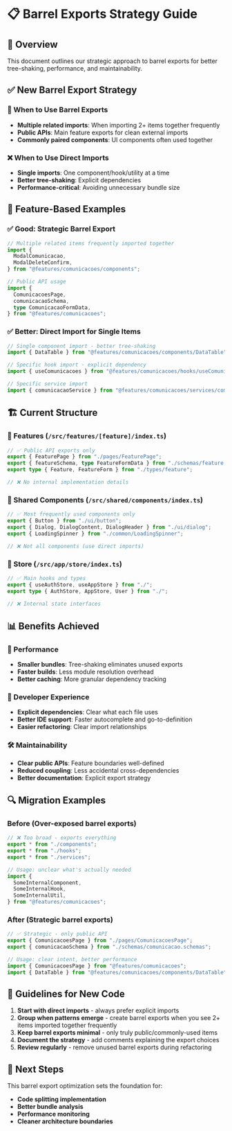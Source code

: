 # 📋 Barrel Exports Strategy Guide

## 🎯 Overview

This document outlines our strategic approach to barrel exports for better tree-shaking, performance, and maintainability.

## ✅ New Barrel Export Strategy

### 🔧 When to Use Barrel Exports

- **Multiple related imports**: When importing 2+ items together frequently
- **Public APIs**: Main feature exports for clean external imports
- **Commonly paired components**: UI components often used together

### ❌ When to Use Direct Imports

- **Single imports**: One component/hook/utility at a time
- **Better tree-shaking**: Explicit dependencies
- **Performance-critical**: Avoiding unnecessary bundle size

## 📁 Feature-Based Examples

### ✅ Good: Strategic Barrel Export

```typescript
// Multiple related items frequently imported together
import {
  ModalComunicacao,
  ModalDeleteConfirm,
} from "@features/comunicacoes/components";

// Public API usage
import {
  ComunicacoesPage,
  comunicacaoSchema,
  type ComunicacaoFormData,
} from "@features/comunicacoes";
```

### ✅ Better: Direct Import for Single Items

```typescript
// Single component import - better tree-shaking
import { DataTable } from "@features/comunicacoes/components/DataTable";

// Specific hook import - explicit dependency
import { useComunicacoes } from "@features/comunicacoes/hooks/useComunicacoes";

// Specific service import
import { comunicacaoService } from "@features/comunicacoes/services/comunicacao.service";
```

## 🏗️ Current Structure

### 🎯 Features (`/src/features/[feature]/index.ts`)

```typescript
// ✅ Public API exports only
export { FeaturePage } from "./pages/FeaturePage";
export { featureSchema, type FeatureFormData } from "./schemas/feature.schemas";
export type { Feature, FeatureForm } from "./types/feature";

// ❌ No internal implementation details
```

### 🎯 Shared Components (`/src/shared/components/index.ts`)

```typescript
// ✅ Most frequently used components only
export { Button } from "./ui/button";
export { Dialog, DialogContent, DialogHeader } from "./ui/dialog";
export { LoadingSpinner } from "./common/LoadingSpinner";

// ❌ Not all components (use direct imports)
```

### 🎯 Store (`/src/app/store/index.ts`)

```typescript
// ✅ Main hooks and types
export { useAuthStore, useAppStore } from "./";
export type { AuthStore, AppStore, User } from "./";

// ❌ Internal state interfaces
```

## 📊 Benefits Achieved

### 🚀 Performance

- **Smaller bundles**: Tree-shaking eliminates unused exports
- **Faster builds**: Less module resolution overhead
- **Better caching**: More granular dependency tracking

### 🔧 Developer Experience

- **Explicit dependencies**: Clear what each file uses
- **Better IDE support**: Faster autocomplete and go-to-definition
- **Easier refactoring**: Clear import relationships

### 🛠️ Maintainability

- **Clear public APIs**: Feature boundaries well-defined
- **Reduced coupling**: Less accidental cross-dependencies
- **Better documentation**: Explicit export strategy

## 🔍 Migration Examples

### Before (Over-exposed barrel exports)

```typescript
// ❌ Too broad - exports everything
export * from "./components";
export * from "./hooks";
export * from "./services";

// Usage: unclear what's actually needed
import {
  SomeInternalComponent,
  SomeInternalHook,
  SomeInternalUtil,
} from "@features/comunicacoes";
```

### After (Strategic barrel exports)

```typescript
// ✅ Strategic - only public API
export { ComunicacoesPage } from "./pages/ComunicacoesPage";
export { comunicacaoSchema } from "./schemas/comunicacao.schemas";

// Usage: clear intent, better performance
import { ComunicacoesPage } from "@features/comunicacoes";
import { DataTable } from "@features/comunicacoes/components/DataTable";
```

## 📝 Guidelines for New Code

1. **Start with direct imports** - always prefer explicit imports
2. **Group when patterns emerge** - create barrel exports when you see 2+ items imported together frequently
3. **Keep barrel exports minimal** - only truly public/commonly-used items
4. **Document the strategy** - add comments explaining the export choices
5. **Review regularly** - remove unused barrel exports during refactoring

## 🎯 Next Steps

This barrel export optimization sets the foundation for:

- **Code splitting implementation**
- **Better bundle analysis**
- **Performance monitoring**
- **Cleaner architecture boundaries**
